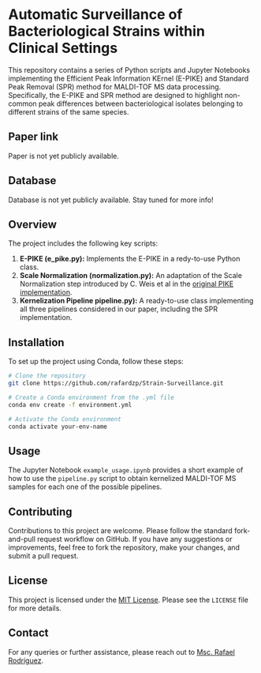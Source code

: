 # Automatic Surveillance of Bacteriological Strains within Clinical Settings


This repository contains a series of Python scripts and Jupyter Notebooks implementing the Efficient Peak Information KErnel (E-PIKE) and Standard Peak Removal (SPR) method for MALDI-TOF MS data processing. Specifically, the E-PIKE and SPR method are designed to highlight non-common peak differences between bacteriological isolates belonging to different strains of the same species.

## Paper link

Paper is not yet publicly available.

## Database

Database is not yet publicly available. Stay tuned for more info!

## Overview

The project includes the following key scripts:

1. **E-PIKE (e_pike.py):** Implements the E-PIKE in a redy-to-use Python class.
2. **Scale Normalization (normalization.py):** An adaptation of the Scale Normalization step introduced by C. Weis et al in the [original PIKE implementation](https://github.com/BorgwardtLab/maldi_PIKE).
3. **Kernelization Pipeline pipeline.py):** A ready-to-use class implementing all three pipelines considered in our paper, including the SPR implementation.

## Installation

To set up the project using Conda, follow these steps:

```bash
# Clone the repository
git clone https://github.com/rafardzp/Strain-Surveillance.git

# Create a Conda environment from the .yml file
conda env create -f environment.yml

# Activate the Conda environment
conda activate your-env-name
```

## Usage

The Jupyter Notebook `example_usage.ipynb` provides a short example of how to use the `pipeline.py` script to obtain kernelized MALDI-TOF MS samples for each one of the possible pipelines.


## Contributing

Contributions to this project are welcome. Please follow the standard fork-and-pull request workflow on GitHub. If you have any suggestions or improvements, feel free to fork the repository, make your changes, and submit a pull request.

## License

This project is licensed under the [MIT License](LICENSE). Please see the `LICENSE` file for more details.

## Contact

For any queries or further assistance, please reach out to [Msc. Rafael Rodríguez](mailto:rrpalomo@tsc.uc3m.es).
